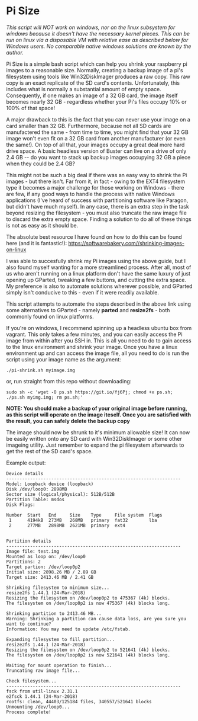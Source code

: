 # Pi Size


*This script will NOT work on windows, nor on the linux subsystem for windows because it doesn't have the necessary kernel pieces.  This can be run on linux via a disposable VM with relative ease as described below for Windows users.  No comparable native windows solutions are known by the author.*

Pi Size is a simple bash script which can help you shrink your raspberry pi images to a reasonable size.  Normally, creating a backup image of a pi's filesystem using tools like Win32DiskImager produces a raw copy.  This raw copy is an exact replicate of the SD card's contents.  Unfortunately, this includes what is normally a substantial amount of empty space.  Consequently, if one makes an image of a 32 GB card, the image itself becomes nearly 32 GB - regardless whether your Pi's files occupy 10% or 100% of that space!  

A major drawback to this is the fact that you can never use your image on a card smaller than 32 GB.  Furthermore, because not all SD cards are manufactered the same -  from time to time, you might find that your 32 GB image won't even fit on a 32 GB card from another manufacturer (or even the same!).  On top of all that, your images occupy a great deal more hard drive space.  A basic headless version of Buster can live on a drive of only  2.4 GB -- do you want to stack up backup images occupying 32 GB a piece when they could be 2.4 GB?

This might not be such a big deal if there was an easy way to shrink the Pi images - but there isn't.  Far from it, in fact - owing to the EXT4 filesystem type it becomes a major challenge for those working on Windows - there are few, if any good ways to handle the process with native Windows applications (I've heard of success with partitioning software like Paragon, but didn't have much myself).  In any case, there is an extra step in the task beyond resizing the filesystem - you must also truncate the raw image file to discard the extra empty space.  Finding a solution to do all of these things is not as easy as it should be.

The absolute best resource I have found on how to do this can be found here (and it is fantastic!):
https://softwarebakery.com//shrinking-images-on-linux

I was  able to succesfully shrink my Pi images using the above guide, but I also found myself wanting for a more streamlined process.  After all, most of us who aren't running on a linux platform don't have the same luxury of just opening up GParted, tweaking a few buttons, and cutting the extra space.  My preference is also to automate solutions wherever possible, and GParted simply isn't conducive to this - even if it were readily available.

This script attempts to automate the steps described in the above link using some alternatives to GParted - namely **parted** and **resize2fs** - both commonly found on linux platforms.

If you're on windows, I recommend spinning up a headless ubuntu box from vagrant.  This only takes a few minutes, and you can easily access the Pi image from within after you SSH in.  This is all you need to do to gain access to the linux environment and shrink your image.  Once you have a linux environment up and can access the image file, all you need to do is run the script using your image name as the argument:

`./pi-shrink.sh myimage.img`

or, run straight from this repo without downloading:

`sudo sh -c 'wget -O ps.sh https://git.io/fj6Pj; chmod +x ps.sh; ./ps.sh myimg.img; rm ps.sh;'`

**NOTE: You should make a backup of your original image before running, as this script will operate on the image iteself.  Once you are satisfied with the result, you can safely delete the backup copy**

The image should now be shrunk to it's minimum allowable size! It can now be easily written onto any SD card with Win32DiskImager or some other imageing utility.  Just remember to expand the pi filesystem afterwards to get the rest of the SD card's space.


Example output:

```
Device details
------------------------------------------------------------------
Model: Loopback device (loopback)
Disk /dev/loop0: 2898MB
Sector size (logical/physical): 512B/512B
Partition Table: msdos
Disk Flags:

Number  Start   End     Size    Type     File system  Flags
 1      4194kB  273MB   268MB   primary  fat32        lba
 2      277MB   2898MB  2621MB  primary  ext4


Partition details
------------------------------------------------------------------
Image file: test.img
Mounted as loop on: /dev/loop0
Partitions: 2
Target partion: /dev/loop0p2
Initial size: 2898.26 MB / 2.89 GB
Target size: 2413.46 MB / 2.41 GB

Shrinking filesystem to minimum size...
resize2fs 1.44.1 (24-Mar-2018)
Resizing the filesystem on /dev/loop0p2 to 475367 (4k) blocks.
The filesystem on /dev/loop0p2 is now 475367 (4k) blocks long.

Shrinking partition to 2413.46 MB...
Warning: Shrinking a partition can cause data loss, are you sure you want to continue?
Information: You may need to update /etc/fstab.

Expanding filesystem to fill partition...
resize2fs 1.44.1 (24-Mar-2018)
Resizing the filesystem on /dev/loop0p2 to 521641 (4k) blocks.
The filesystem on /dev/loop0p2 is now 521641 (4k) blocks long.

Waiting for mount operation to finish...
Truncating raw image file...

Check filesystem...
------------------------------------------------------------------
fsck from util-linux 2.31.1
e2fsck 1.44.1 (24-Mar-2018)
rootfs: clean, 44403/125184 files, 340557/521641 blocks
Unmounting /dev/loop0...
Process complete!
```